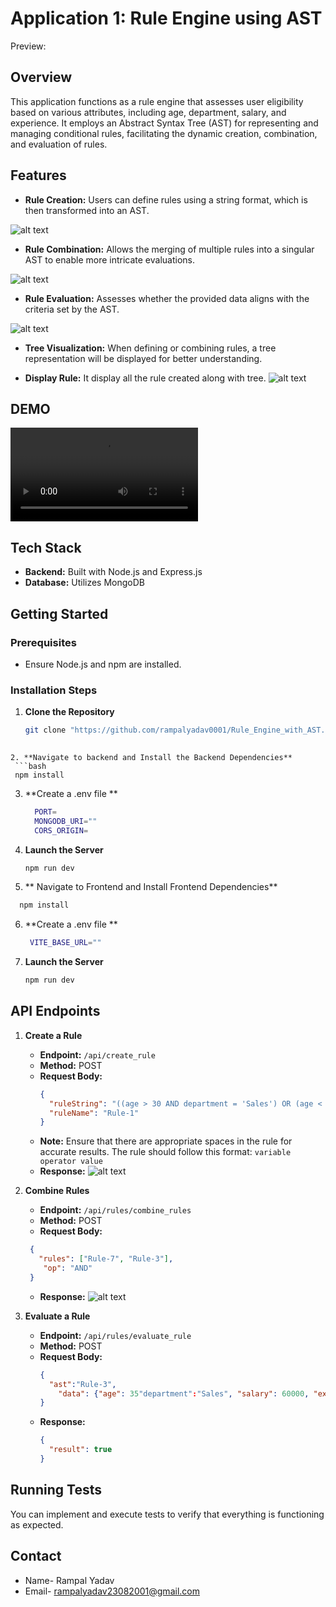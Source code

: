
# Application 1: Rule Engine using AST 
Preview: 

## Overview

This application functions as a rule engine that assesses user eligibility based on various attributes, including age, department, salary, and experience. It employs an Abstract Syntax Tree (AST) for representing and managing conditional rules, facilitating the dynamic creation, combination, and evaluation of rules.

## Features

- **Rule Creation:** Users can define rules using a string format, which is then transformed into an AST.

 ![alt text](image.png)

- **Rule Combination:** Allows the merging of multiple rules into a singular AST to enable more intricate evaluations.

![alt text](image-1.png)

- **Rule Evaluation:** Assesses whether the provided data aligns with the criteria set by the AST.

![alt text](image-2.png)

- **Tree Visualization:** When defining or combining rules, a tree representation will be displayed for better understanding.

- **Display Rule:** It display all the rule created along with tree.
![alt text](image-3.png)

## DEMO
<video controls src="Recording 2024-10-22 004936.mp4" title="Title"></video>

## Tech Stack

- **Backend:** Built with Node.js and Express.js
- **Database:** Utilizes MongoDB

## Getting Started

### Prerequisites

- Ensure Node.js and npm are installed.

### Installation Steps

1. **Clone the Repository**
   ```bash
   git clone "https://github.com/rampalyadav0001/Rule_Engine_with_AST.git"
 
  ```
2. **Navigate to backend and Install the Backend Dependencies**
   ```bash
   npm install
   ```
3. **Create a .env file **
   ```bash
     PORT=
     MONGODB_URI=""
     CORS_ORIGIN=
   ```
4. **Launch the Server**
   ```bash
   npm run dev
   ```
5. ** Navigate to Frontend and Install Frontend Dependencies**
 ```bash
   npm install
   ```
6. **Create a .env file **
   ```bash
    VITE_BASE_URL=""
   ```
7. **Launch the Server**
   ```bash
   npm run dev
   ```

## API Endpoints

1. **Create a Rule**
   - **Endpoint:** `/api/create_rule`
   - **Method:** POST
   - **Request Body:**
     ```json
     {
       "ruleString": "((age > 30 AND department = 'Sales') OR (age < 25 AND department = 'Marketing')) AND (salary > 50000 OR experience > 5)",
       "ruleName": "Rule-1"
     }
     ```
   - **Note:** Ensure that there are appropriate spaces in the rule for accurate results. The rule should follow this format: 
   `variable operator value`
   - **Response:**
   ![alt text](image-4.png)
   
     
     
2. **Combine Rules**
   - **Endpoint:** `/api/rules/combine_rules`
   - **Method:** POST
   - **Request Body:**
    ```json
     {
       "rules": ["Rule-7", "Rule-3"], 
        "op": "AND"
     }
     ```
   - **Response:**
   ![alt text](image-5.png)



3. **Evaluate a Rule**
   - **Endpoint:** `/api/rules/evaluate_rule`
   - **Method:** POST
   - **Request Body:**
     ```json
     {
       "ast":"Rule-3",
         "data": {"age": 35"department":"Sales", "salary": 60000, "experience": 3}
     }
     ```
   - **Response:**
     ```json
     {
       "result": true
     }
     ```

## Running Tests

You can implement and execute tests to verify that everything is functioning as expected.

## Contact

- Name- Rampal Yadav
- Email- rampalyadav23082001@gmail.com

